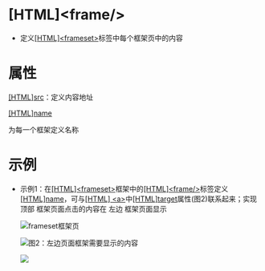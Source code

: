 # \[HTML]\<frame/>

-   定义[\[HTML\]\<frameset>](\[HTML]-frameset-_2JnrhQG7y7AwHkRcB8XcYS.md "\[HTML]<frameset>")标签中每个框架页中的内容





# 属性

[\[HTML\]src](\[HTML]src_wgy9WGnm1rsmGZndMXR92S.md "\[HTML]src")：定义内容地址

[\[HTML\]name](\[HTML]name_vLe2jpz3e1FTZKGUfvhwsN.md "\[HTML]name")

为每一个框架定义名称







# 示例

-   示例1：在[\[HTML\]\<frameset>](\[HTML]-frameset-_2JnrhQG7y7AwHkRcB8XcYS.md "\[HTML]<frameset>")框架中的[\[HTML\]\<frame/>](\[HTML]-frame--_vWQJUJkagWw6fCAXy2UF6z.md "\[HTML]<frame/>")标签定义[\[HTML\]name](\[HTML]name_vLe2jpz3e1FTZKGUfvhwsN.md "\[HTML]name")，可与[\[HTML\] \<a>](<\[HTML] -a-_jyjRkGWnGsEDHDdqBxYrG2.md> "\[HTML] <a>")中[\[HTML\]target](\[HTML]target_jszELQu9F1uPSKNmGGMfqq.md "\[HTML]target")属性(图2)联系起来；实现 顶部 框架页面点击的内容在 左边 框架页面显示



    ![frameset框架页](../image/image_nzL3G2IJ_j.png "frameset框架页")



    ![图2：左边页面框架需要显示的内容](../image/image_g6jbKPvj3j.png "图2：左边页面框架需要显示的内容")

    ![](../image/2022-22-23-2250_dmEILk6vSC.gif)

